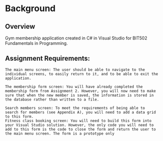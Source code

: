 # Background
## Overview
Gym membership application created in C# in Visual Studio for BIT502 Fundamentals in Programming.
## Assignment Requirements:
	The main menu screen: The user should be able to navigate to the individual screens, to easily return to it, and to be able to exit the application.
 	
 	The membership form screen: You will have already completed the membership form from Assignment 2. However, you will now need to make sure that when the new member is saved, the information is stored in the database rather than written to a file.
	
	Search members screen: To meet the requirements of being able to search for members (see Appendix A), you will need to add a data grid to this form.
 	Fitness class booking screen: You will need to build this form into your Visual Studio solution. However, the only code you will need to add to this form is the code to close the form and return the user to the main menu screen. The form is a prototype only
